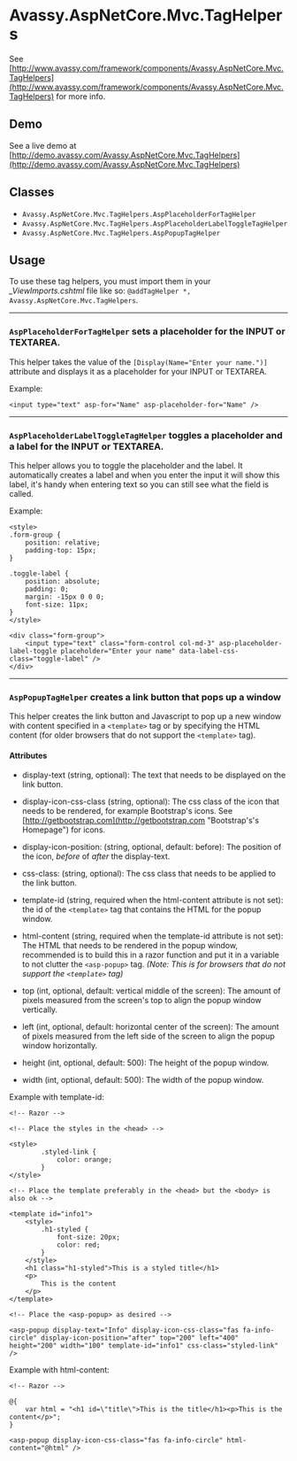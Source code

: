 # Avassy.AspNetCore.Mvc.TagHelpers

See [http://www.avassy.com/framework/components/Avassy.AspNetCore.Mvc.TagHelpers](http://www.avassy.com/framework/components/Avassy.AspNetCore.Mvc.TagHelpers) for more info.

## Demo

See a live demo at [http://demo.avassy.com/Avassy.AspNetCore.Mvc.TagHelpers](http://demo.avassy.com/Avassy.AspNetCore.Mvc.TagHelpers)

## Classes

- `Avassy.AspNetCore.Mvc.TagHelpers.AspPlaceholderForTagHelper`
- `Avassy.AspNetCore.Mvc.TagHelpers.AspPlaceholderLabelToggleTagHelper`
- `Avassy.AspNetCore.Mvc.TagHelpers.AspPopupTagHelper`

## Usage

To use these tag helpers, you must import them in your *_ViewImports.cshtml* file like so: `@addTagHelper *, Avassy.AspNetCore.Mvc.TagHelpers`.

---

### `AspPlaceholderForTagHelper` sets a placeholder for the INPUT or TEXTAREA.

This helper takes the value of the `[Display(Name="Enter your name.")]` attribute and displays it as a placeholder for your INPUT or TEXTAREA.

Example:

``
<input type="text" asp-for="Name" asp-placeholder-for="Name" />
``

---

### `AspPlaceholderLabelToggleTagHelper` toggles a placeholder and a label for the INPUT or TEXTAREA.

This helper allows you to toggle the placeholder and the label. It automatically creates a label and when you enter the input it will show this label, it's handy when entering text so you can still see what the field is called.

Example:

```
<style>
.form-group {
    position: relative;
    padding-top: 15px;
}

.toggle-label {
    position: absolute;
    padding: 0;
    margin: -15px 0 0 0;
    font-size: 11px;
}
</style>

<div class="form-group">
    <input type="text" class="form-control col-md-3" asp-placeholder-label-toggle placeholder="Enter your name" data-label-css-class="toggle-label" />
</div>
```

---

### `AspPopupTagHelper` creates a link button that pops up a window

This helper creates the link button and Javascript to pop up a new window with content specified in a `<template>` tag or by specifying the HTML content (for older browsers that do not support the `<template>` tag).

#### Attributes

- display-text (string, optional): The text that needs to be displayed on the link button.

- display-icon-css-class (string, optional): The css class of the icon that needs to be rendered, for example Bootstrap's icons. See [http://getbootstrap.com](http://getbootstrap.com "Bootstrap's's Homepage") for icons.

- display-icon-position: (string, optional, default: before): The position of the icon, *before* of *after* the display-text.

- css-class: (string, optional): The css class that needs to be applied to the link button.

- template-id (string, required when the html-content attribute is not set): the id of the `<template>` tag that contains the HTML for the popup window.

- html-content (string, required when the template-id attribute is not set): The HTML that needs to be rendered in the popup window, recommended is to build this in a razor function and put it in a variable to not clutter the `<asp-popup>` tag. *(Note: This is for browsers that do not support the `<template>` tag)*

- top (int, optional, default: vertical middle of the screen): The amount of pixels measured from the screen's top to align the popup window vertically.

- left (int, optional, default: horizontal center of the screen): The amount of pixels measured from the left side of the screen to align the popup window horizontally.

- height (int, optional, default: 500): The height of the popup window.

- width (int, optional, default: 500): The width of the popup window.


Example with template-id:

```
<!-- Razor -->

<!-- Place the styles in the <head> -->

<style>
        .styled-link {
            color: orange;
        }
</style>

<!-- Place the template preferably in the <head> but the <body> is also ok -->

<template id="info1">
    <style>
        .h1-styled {
            font-size: 20px;
            color: red;
        }
    </style>
    <h1 class="h1-styled">This is a styled title</h1>
    <p>
        This is the content
    </p>
</template>

<!-- Place the <asp-popup> as desired -->

<asp-popup display-text="Info" display-icon-css-class="fas fa-info-circle" display-icon-position="after" top="200" left="400" height="200" width="100" template-id="info1" css-class="styled-link" />
```

Example with html-content:

```
<!-- Razor -->

@{
    var html = "<h1 id=\"title\">This is the title</h1><p>This is the content</p>";
}
	 
<asp-popup display-icon-css-class="fas fa-info-circle" html-content="@html" />
```
